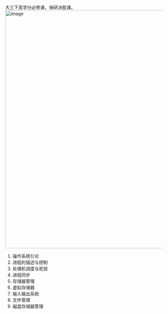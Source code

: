 大三下高学分必修课，保研决胜课。
<img width="1711" height="758" alt="image" src="https://github.com/user-attachments/assets/87539ff8-74bb-4aa5-983a-6b20d07ad2e9" />

1. 操作系统引论
2. 进程的描述与控制
3. 处理机调度与死锁
4. 进程同步
5. 存储器管理
6. 虚拟存储器
7. 输入输出系统
8. 文件管理
9. 磁盘存储器管理
